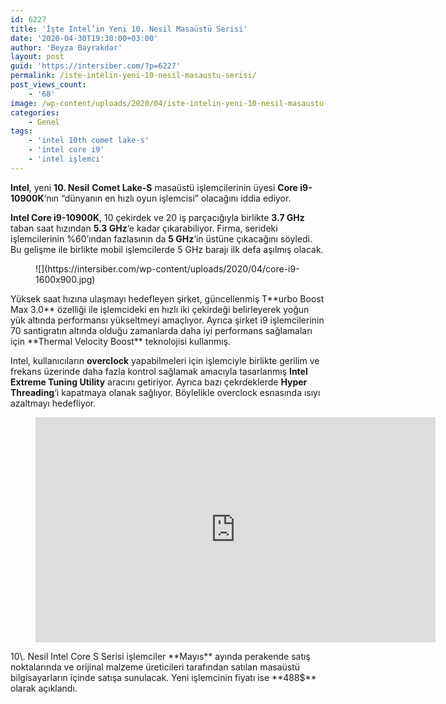 ```yaml
---
id: 6227
title: 'İşte Intel’in Yeni 10. Nesil Masaüstü Serisi'
date: '2020-04-30T19:30:00+03:00'
author: 'Beyza Bayrakdar'
layout: post
guid: 'https://intersiber.com/?p=6227'
permalink: /iste-intelin-yeni-10-nesil-masaustu-serisi/
post_views_count:
    - '68'
image: /wp-content/uploads/2020/04/iste-intelin-yeni-10-nesil-masaustu-serisi.jpg
categories:
    - Genel
tags:
    - 'intel 10th comet lake-s'
    - 'intel core i9'
    - 'intel işlemci'
---
```


**Intel**, yeni **10. Nesil** **Comet Lake-S** masaüstü işlemcilerinin üyesi **Core i9-10900K**‘nın “dünyanın en hızlı oyun işlemcisi” olacağını iddia ediyor.

**Intel Core i9-10900K**, 10 çekirdek ve 20 iş parçacığıyla birlikte **3.7 GHz** taban saat hızından **5.3 GHz**‘e kadar çıkarabiliyor. Firma, serideki işlemcilerinin %60’ından fazlasının da **5 GHz**‘in üstüne çıkacağını söyledi. Bu gelişme ile birlikte mobil işlemcilerde 5 GHz barajı ilk defa aşılmış olacak.

<figure class="wp-block-image size-large">![](https://intersiber.com/wp-content/uploads/2020/04/core-i9-1600x900.jpg)</figure>Yüksek saat hızına ulaşmayı hedefleyen şirket, güncellenmiş T**urbo Boost Max 3.0** özelliği ile işlemcideki en hızlı iki çekirdeği belirleyerek yoğun yük altında performansı yükseltmeyi amaçlıyor. Ayrıca şirket i9 işlemcilerinin 70 santigratın altında olduğu zamanlarda daha iyi performans sağlamaları için **Thermal Velocity Boost** teknolojisi kullanmış.

Intel, kullanıcıların **overclock** yapabilmeleri için işlemciyle birlikte gerilim ve frekans üzerinde daha fazla kontrol sağlamak amacıyla tasarlanmış **Intel Extreme Tuning Utility** aracını getiriyor. Ayrıca bazı çekrdeklerde **Hyper Threading**‘i kapatmaya olanak sağlıyor. Böylelikle overclock esnasında ısıyı azaltmayı hedefliyor.

<figure class="wp-block-embed-youtube wp-block-embed is-type-video is-provider-youtube wp-embed-aspect-16-9 wp-has-aspect-ratio"><div class="wp-block-embed__wrapper"><span class="embed-youtube" style="text-align:center; display: block;"><iframe allowfullscreen="true" class="youtube-player" height="360" src="https://www.youtube.com/embed/eeojhDJHCp4?version=3&rel=1&fs=1&autohide=2&showsearch=0&showinfo=1&iv_load_policy=1&wmode=transparent" style="border:0;" width="640"></iframe></span></div></figure>10\. Nesil Intel Core S Serisi işlemciler **Mayıs** ayında perakende satış noktalarında ve orijinal malzeme üreticileri tarafından satılan masaüstü bilgisayarların içinde satışa sunulacak. Yeni işlemcinin fiyatı ise **488$** olarak açıklandı.